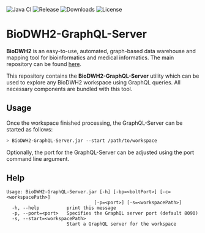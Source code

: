 ![Java CI](https://github.com/BioDWH2/BioDWH2-GraphQL-Server/workflows/Java%20CI/badge.svg?branch=develop) ![Release](https://img.shields.io/github/v/release/BioDWH2/BioDWH2-GraphQL-Server) ![Downloads](https://img.shields.io/github/downloads/BioDWH2/BioDWH2-GraphQL-Server/total) ![License](https://img.shields.io/github/license/BioDWH2/BioDWH2-GraphQL-Server)

# BioDWH2-GraphQL-Server
**BioDWH2** is an easy-to-use, automated, graph-based data warehouse and mapping tool for bioinformatics and medical informatics. The main repository can be found [here](https://github.com/BioDWH2/BioDWH2).

This repository contains the **BioDWH2-GraphQL-Server** utility which can be used to explore any BioDWH2 workspace using GraphQL queries. All necessary components are bundled with this tool.

## Usage
Once the workspace finished processing, the GraphQL-Server can be started as follows:
~~~BASH
> BioDWH2-GraphQL-Server.jar --start /path/to/workspace
~~~

Optionally, the port for the GraphQL-Server can be adjusted using the port command line argument.

## Help
~~~
Usage: BioDWH2-GraphQL-Server.jar [-h] [-bp=<boltPort>] [-c=<workspacePath>]
                                [-p=<port>] [-s=<workspacePath>]
  -h, --help          print this message
  -p, --port=<port>   Specifies the GraphQL server port (default 8090)
  -s, --start=<workspacePath>
                      Start a GraphQL server for the workspace
~~~